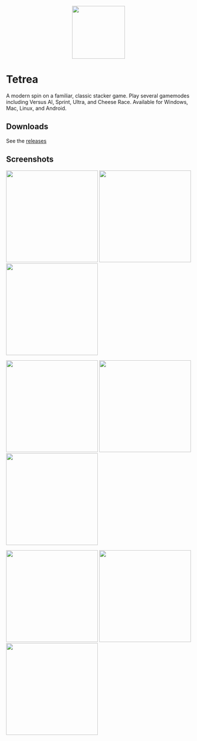 <p align="center">
  <img src="https://user-images.githubusercontent.com/29984767/95405589-3800aa00-08e6-11eb-89cd-923f434cda6c.png" width=144/>
</p>

# Tetrea
A modern spin on a familiar, classic stacker game. Play several gamemodes including Versus AI, Sprint, Ultra, and Cheese Race.
Available for Windows, Mac, Linux, and Android.

## Downloads
See the [releases](https://github.com/mingli1/tetrea/releases/tag/v1.0)

## Screenshots
<p float="left">
  <img src="https://user-images.githubusercontent.com/29984767/95409600-fe34a100-08ef-11eb-9159-7d394961e0c9.PNG" width=250/>
  <img src="https://user-images.githubusercontent.com/29984767/95409679-2b814f00-08f0-11eb-9091-3a0a8a3b0b9b.PNG" width=250/>
  <img src="https://user-images.githubusercontent.com/29984767/95409796-7733f880-08f0-11eb-8b74-60e731ec7da4.PNG" width=250/>
</p>

<p float="left">
  <img src="https://user-images.githubusercontent.com/29984767/95409758-5ec3de00-08f0-11eb-881a-b7c264c2bbde.PNG" width=250/>
  <img src="https://user-images.githubusercontent.com/29984767/95409846-9599f400-08f0-11eb-99c4-0e9d8892fc9f.PNG" width=250/>
  <img src="https://user-images.githubusercontent.com/29984767/95409720-405de280-08f0-11eb-8735-1c2966936fcd.PNG" width=250/>
</p>

<p float="left">
  <img src="https://user-images.githubusercontent.com/29984767/95409820-86b34180-08f0-11eb-8d10-8f3b99481b0d.PNG" width=250/>
  <img src="https://user-images.githubusercontent.com/29984767/95409903-af3b3b80-08f0-11eb-8e09-b8827df57a7f.PNG" width=250/>
  <img src="https://user-images.githubusercontent.com/29984767/95409930-bcf0c100-08f0-11eb-978a-ffcbd771dc3b.PNG" width=250/>
</p>
